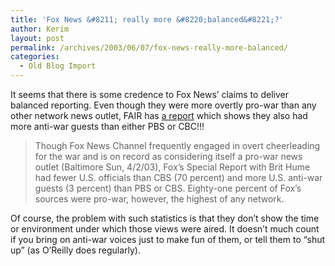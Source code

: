 ```yaml
---
title: 'Fox News &#8211; really more &#8220;balanced&#8221;?'
author: Kerim
layout: post
permalink: /archives/2003/06/07/fox-news-really-more-balanced/
categories:
  - Old Blog Import
---
```

It seems that there is some credence to Fox News&#8217; claims to deliver balanced reporting. Even though they were more overtly pro-war than any other network news outlet, FAIR has <a href="http://www.fair.org/extra/0305/warstudy.html" onclick="_gaq.push(['_trackEvent', 'outbound-article', 'http://www.fair.org/extra/0305/warstudy.html', 'a report']);" >a report</a> which shows they also had more anti-war guests than either PBS or CBC!!!


>   Though Fox News Channel frequently engaged in overt cheerleading for the war and is on record as considering itself a pro-war news outlet (Baltimore Sun, 4/2/03), Fox&#8217;s Special Report with Brit Hume had fewer U.S. officials than CBS (70 percent) and more U.S. anti-war guests (3 percent) than PBS or CBS. Eighty-one percent of Fox&#8217;s sources were pro-war, however, the highest of any network.


Of course, the problem with such statistics is that they don&#8217;t show the time or environment under which those views were aired. It doesn&#8217;t much count if you bring on anti-war voices just to make fun of them, or tell them to &#8220;shut up&#8221; (as O&#8217;Reilly does regularly).


